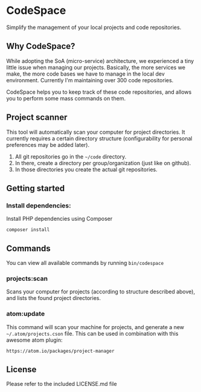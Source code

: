 CodeSpace
======

Simplify the management of your local projects and code repositories.

## Why CodeSpace?

While adopting the SoA (micro-service) architecture, we experienced a tiny little issue when managing our projects. Basically, the more services we make, the more code bases we have to manage in the local dev environment. Currently I'm maintaining over 300 code repositories.

CodeSpace helps you to keep track of these code repositories, and allows you to perform some mass commands on them.

## Project scanner

This tool will automatically scan your computer for project directories.
It currently requires a certain directory structure (configurability for personal preferences may be added later).

1. All git repositories go in the  `~/code` directory.
2. In there, create a directory per group/organization (just like on github).
3. In those directories you create the actual git repositories.

## Getting started

### Install dependencies:

Install PHP dependencies using Composer
```
composer install
```

## Commands

You can view all available commands by running `bin/codespace`

### projects:scan

Scans your computer for projects (according to structure described above), and lists the found project directories.

### atom:update

This command will scan your machine for projects, and generate a new `~/.atom/projects.cson` file.
This can be used in combination with this awesome atom plugin:

    https://atom.io/packages/project-manager

## License

Please refer to the included LICENSE.md file
